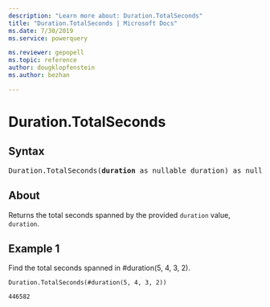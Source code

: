 ```yaml
---
description: "Learn more about: Duration.TotalSeconds"
title: "Duration.TotalSeconds | Microsoft Docs"
ms.date: 7/30/2019
ms.service: powerquery

ms.reviewer: gepopell
ms.topic: reference
author: dougklopfenstein
ms.author: bezhan

---
```

# Duration.TotalSeconds

## Syntax

<pre>
Duration.TotalSeconds(<b>duration</b> as nullable duration) as nullable number
</pre>
  
## About  
Returns the total seconds spanned by the provided `duration` value, `duration`.

## Example 1
Find the total seconds spanned in #duration(5, 4, 3, 2).

```powerquery-m
Duration.TotalSeconds(#duration(5, 4, 3, 2))
```

`446582`
